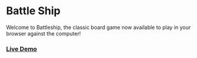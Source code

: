 # Battle Ship
Welcome to Battleship, the classic board game now available to play in your browser against the computer!
### [Live Demo](https://battleship-orpin.vercel.app/)
